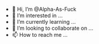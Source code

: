 - 👋 Hi, I’m @Alpha-As-Fuck
- 👀 I’m interested in ...
- 🌱 I’m currently learning ...
- 💞️ I’m looking to collaborate on ...
- 📫 How to reach me ...

<!---
Alpha-As-Fuck/Alpha-As-Fuck is a ✨ special ✨ repository because its `README.md` (this file) appears on your GitHub profile.
You can click the Preview link to take a look at your changes.
--->
